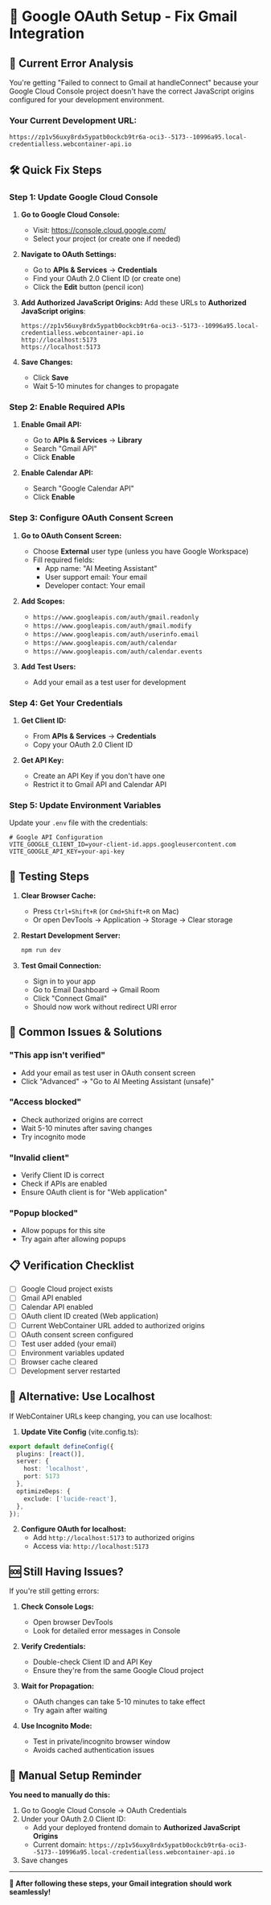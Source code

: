 # 🔧 Google OAuth Setup - Fix Gmail Integration

## 🚨 **Current Error Analysis**

You're getting "Failed to connect to Gmail at handleConnect" because your Google Cloud Console project doesn't have the correct JavaScript origins configured for your development environment.

### **Your Current Development URL:**
```
https://zp1v56uxy8rdx5ypatb0ockcb9tr6a-oci3--5173--10996a95.local-credentialless.webcontainer-api.io
```

## 🛠️ **Quick Fix Steps**

### **Step 1: Update Google Cloud Console**

1. **Go to Google Cloud Console:**
   - Visit: https://console.cloud.google.com/
   - Select your project (or create one if needed)

2. **Navigate to OAuth Settings:**
   - Go to **APIs & Services** → **Credentials**
   - Find your OAuth 2.0 Client ID (or create one)
   - Click the **Edit** button (pencil icon)

3. **Add Authorized JavaScript Origins:**
   Add these URLs to **Authorized JavaScript origins**:
   ```
   https://zp1v56uxy8rdx5ypatb0ockcb9tr6a-oci3--5173--10996a95.local-credentialless.webcontainer-api.io
   http://localhost:5173
   https://localhost:5173
   ```

4. **Save Changes:**
   - Click **Save**
   - Wait 5-10 minutes for changes to propagate

### **Step 2: Enable Required APIs**

1. **Enable Gmail API:**
   - Go to **APIs & Services** → **Library**
   - Search "Gmail API"
   - Click **Enable**

2. **Enable Calendar API:**
   - Search "Google Calendar API"
   - Click **Enable**

### **Step 3: Configure OAuth Consent Screen**

1. **Go to OAuth Consent Screen:**
   - Choose **External** user type (unless you have Google Workspace)
   - Fill required fields:
     - App name: "AI Meeting Assistant"
     - User support email: Your email
     - Developer contact: Your email

2. **Add Scopes:**
   - `https://www.googleapis.com/auth/gmail.readonly`
   - `https://www.googleapis.com/auth/gmail.modify`
   - `https://www.googleapis.com/auth/userinfo.email`
   - `https://www.googleapis.com/auth/calendar`
   - `https://www.googleapis.com/auth/calendar.events`

3. **Add Test Users:**
   - Add your email as a test user for development

### **Step 4: Get Your Credentials**

1. **Get Client ID:**
   - From **APIs & Services** → **Credentials**
   - Copy your OAuth 2.0 Client ID

2. **Get API Key:**
   - Create an API Key if you don't have one
   - Restrict it to Gmail API and Calendar API

### **Step 5: Update Environment Variables**

Update your `.env` file with the credentials:

```env
# Google API Configuration
VITE_GOOGLE_CLIENT_ID=your-client-id.apps.googleusercontent.com
VITE_GOOGLE_API_KEY=your-api-key
```

## 🧪 **Testing Steps**

1. **Clear Browser Cache:**
   - Press `Ctrl+Shift+R` (or `Cmd+Shift+R` on Mac)
   - Or open DevTools → Application → Storage → Clear storage

2. **Restart Development Server:**
   ```bash
   npm run dev
   ```

3. **Test Gmail Connection:**
   - Sign in to your app
   - Go to Email Dashboard → Gmail Room
   - Click "Connect Gmail"
   - Should now work without redirect URI error

## 🚨 **Common Issues & Solutions**

### **"This app isn't verified"**
- Add your email as test user in OAuth consent screen
- Click "Advanced" → "Go to AI Meeting Assistant (unsafe)"

### **"Access blocked"**
- Check authorized origins are correct
- Wait 5-10 minutes after saving changes
- Try incognito mode

### **"Invalid client"**
- Verify Client ID is correct
- Check if APIs are enabled
- Ensure OAuth client is for "Web application"

### **"Popup blocked"**
- Allow popups for this site
- Try again after allowing popups

## 📋 **Verification Checklist**

- [ ] Google Cloud project exists
- [ ] Gmail API enabled
- [ ] Calendar API enabled
- [ ] OAuth client ID created (Web application)
- [ ] Current WebContainer URL added to authorized origins
- [ ] OAuth consent screen configured
- [ ] Test user added (your email)
- [ ] Environment variables updated
- [ ] Browser cache cleared
- [ ] Development server restarted

## 🔄 **Alternative: Use Localhost**

If WebContainer URLs keep changing, you can use localhost:

1. **Update Vite Config** (vite.config.ts):
```typescript
export default defineConfig({
  plugins: [react()],
  server: {
    host: 'localhost',
    port: 5173
  },
  optimizeDeps: {
    exclude: ['lucide-react'],
  },
});
```

2. **Configure OAuth for localhost:**
   - Add `http://localhost:5173` to authorized origins
   - Access via: `http://localhost:5173`

## 🆘 **Still Having Issues?**

If you're still getting errors:

1. **Check Console Logs:**
   - Open browser DevTools
   - Look for detailed error messages in Console

2. **Verify Credentials:**
   - Double-check Client ID and API Key
   - Ensure they're from the same Google Cloud project

3. **Wait for Propagation:**
   - OAuth changes can take 5-10 minutes to take effect
   - Try again after waiting

4. **Use Incognito Mode:**
   - Test in private/incognito browser window
   - Avoids cached authentication issues

## 📝 **Manual Setup Reminder**

**You need to manually do this:**

1. Go to Google Cloud Console → OAuth Credentials
2. Under your OAuth 2.0 Client ID:
   - Add your deployed frontend domain to **Authorized JavaScript Origins**
   - Current domain: `https://zp1v56uxy8rdx5ypatb0ockcb9tr6a-oci3--5173--10996a95.local-credentialless.webcontainer-api.io`
3. Save changes

---

**🎉 After following these steps, your Gmail integration should work seamlessly!**
